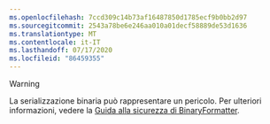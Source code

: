 ```yaml
---
ms.openlocfilehash: 7ccd309c14b73af16487850d1785ecf9b0bb2d97
ms.sourcegitcommit: 2543a78be6e246aa010a01decf58889de53d1636
ms.translationtype: MT
ms.contentlocale: it-IT
ms.lasthandoff: 07/17/2020
ms.locfileid: "86459355"
---
```

> [!WARNING]
> La serializzazione binaria può rappresentare un pericolo. Per ulteriori informazioni, vedere la [Guida alla sicurezza di BinaryFormatter](../docs/standard/serialization/binaryformatter-security-guide.md).
